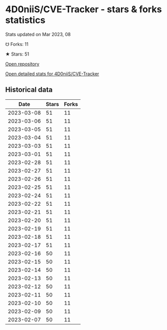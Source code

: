 # 4D0niiS/CVE-Tracker - stars & forks statistics

Stats updated on Mar 2023, 08

☋ Forks: 11

★ Stars: 51

[Open repository](https://github.com/4D0niiS/CVE-Tracker)

[Open detailed stats for 4D0niiS/CVE-Tracker](https://reviewgithub.com/rep/4D0niiS/CVE-Tracker)

## Historical data
| Date | Stars | Forks |
|------|-------|-------|
| 2023-03-08 | 51 | 11 | 
| 2023-03-06 | 51 | 11 | 
| 2023-03-05 | 51 | 11 | 
| 2023-03-04 | 51 | 11 | 
| 2023-03-03 | 51 | 11 | 
| 2023-03-01 | 51 | 11 | 
| 2023-02-28 | 51 | 11 | 
| 2023-02-27 | 51 | 11 | 
| 2023-02-26 | 51 | 11 | 
| 2023-02-25 | 51 | 11 | 
| 2023-02-24 | 51 | 11 | 
| 2023-02-22 | 51 | 11 | 
| 2023-02-21 | 51 | 11 | 
| 2023-02-20 | 51 | 11 | 
| 2023-02-19 | 51 | 11 | 
| 2023-02-18 | 51 | 11 | 
| 2023-02-17 | 51 | 11 | 
| 2023-02-16 | 50 | 11 | 
| 2023-02-15 | 50 | 11 | 
| 2023-02-14 | 50 | 11 | 
| 2023-02-13 | 50 | 11 | 
| 2023-02-12 | 50 | 11 | 
| 2023-02-11 | 50 | 11 | 
| 2023-02-10 | 50 | 11 | 
| 2023-02-09 | 50 | 11 | 
| 2023-02-07 | 50 | 11 | 


